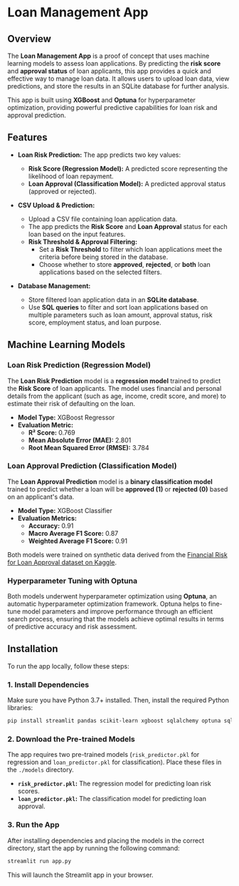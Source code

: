 # Loan Management App

## Overview

The **Loan Management App** is a proof of concept that uses machine learning models to assess loan applications. By predicting the **risk score** and **approval status** of loan applicants, this app provides a quick and effective way to manage loan data. It allows users to upload loan data, view predictions, and store the results in an SQLite database for further analysis.

This app is built using **XGBoost** and **Optuna** for hyperparameter optimization, providing powerful predictive capabilities for loan risk and approval prediction.

## Features

- **Loan Risk Prediction:** The app predicts two key values:
  - **Risk Score (Regression Model):** A predicted score representing the likelihood of loan repayment.
  - **Loan Approval (Classification Model):** A predicted approval status (approved or rejected).

- **CSV Upload & Prediction:**
  - Upload a CSV file containing loan application data.
  - The app predicts the **Risk Score** and **Loan Approval** status for each loan based on the input features.
  - **Risk Threshold & Approval Filtering:**
    - Set a **Risk Threshold** to filter which loan applications meet the criteria before being stored in the database.
    - Choose whether to store **approved**, **rejected**, or **both** loan applications based on the selected filters.

- **Database Management:** 
  - Store filtered loan application data in an **SQLite database**.
  - Use **SQL queries** to filter and sort loan applications based on multiple parameters such as loan amount, approval status, risk score, employment status, and loan purpose.

## Machine Learning Models

### **Loan Risk Prediction (Regression Model)**
The **Loan Risk Prediction** model is a **regression model** trained to predict the **Risk Score** of loan applicants. The model uses financial and personal details from the applicant (such as age, income, credit score, and more) to estimate their risk of defaulting on the loan.

- **Model Type:** XGBoost Regressor
- **Evaluation Metric:**
  - **R² Score:** 0.769
  - **Mean Absolute Error (MAE):** 2.801
  - **Root Mean Squared Error (RMSE):** 3.784

### **Loan Approval Prediction (Classification Model)**
The **Loan Approval Prediction** model is a **binary classification model** trained to predict whether a loan will be **approved (1)** or **rejected (0)** based on an applicant's data.

- **Model Type:** XGBoost Classifier
- **Evaluation Metrics:**
  - **Accuracy:** 0.91
  - **Macro Average F1 Score:** 0.87
  - **Weighted Average F1 Score:** 0.91

Both models were trained on synthetic data derived from the [Financial Risk for Loan Approval dataset on Kaggle](https://www.kaggle.com/datasets/lorenzozoppelletto/financial-risk-for-loan-approval).

### Hyperparameter Tuning with Optuna
Both models underwent hyperparameter optimization using **Optuna**, an automatic hyperparameter optimization framework. Optuna helps to fine-tune model parameters and improve performance through an efficient search process, ensuring that the models achieve optimal results in terms of predictive accuracy and risk assessment.

## Installation

To run the app locally, follow these steps:

### 1. Install Dependencies

Make sure you have Python 3.7+ installed. Then, install the required Python libraries:

```bash
pip install streamlit pandas scikit-learn xgboost sqlalchemy optuna sqlite3
```

### 2. Download the Pre-trained Models

The app requires two pre-trained models (`risk_predictor.pkl` for regression and `loan_predictor.pkl` for classification). Place these files in the `./models` directory.

- **`risk_predictor.pkl`:** The regression model for predicting loan risk scores.
- **`loan_predictor.pkl`:** The classification model for predicting loan approval.

### 3. Run the App

After installing dependencies and placing the models in the correct directory, start the app by running the following command:

```bash
streamlit run app.py
```
This will launch the Streamlit app in your browser.
